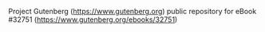Project Gutenberg (https://www.gutenberg.org) public repository for eBook #32751 (https://www.gutenberg.org/ebooks/32751)
